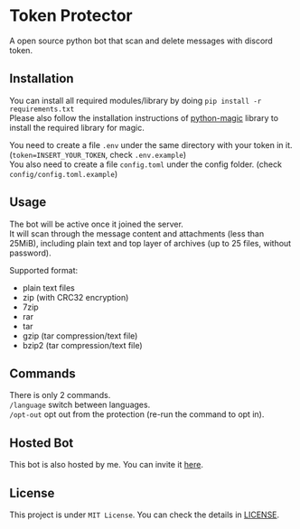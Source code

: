 # Token Protector

A open source python bot that scan and delete messages with discord token.

## Installation

You can install all required modules/library by doing `pip install -r requirements.txt`  
Please also follow the installation instructions of [python-magic](https://github.com/ahupp/python-magic#installation) library to install the required library for magic.

You need to create a file `.env` under the same directory with your token in it. (`token=INSERT_YOUR_TOKEN`, check `.env.example`)  
You also need to create a file `config.toml` under the config folder. (check `config/config.toml.example`)

## Usage

The bot will be active once it joined the server.  
It will scan through the message content and attachments (less than 25MiB), including plain text and top layer of archives (up to 25 files, without password).

Supported format:

- plain text files
- zip (with CRC32 encryption)
- 7zip
- rar
- tar
- gzip (tar compression/text file)
- bzip2 (tar compression/text file)

## Commands

There is only 2 commands.  
`/language` switch between languages.  
`/opt-out` opt out from the protection (re-run the command to opt in).

## Hosted Bot

This bot is also hosted by me. You can invite it [here](https://ptb.discord.com/api/oauth2/authorize?client_id=1015401626632212560&permissions=274877983744&scope=bot).

## License

This project is under `MIT License`. You can check the details in [LICENSE](/LICENSE).
